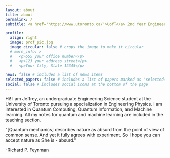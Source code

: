 ```yaml
---
layout: about
title: about
permalink: /
subtitle: <a href='https://www.utoronto.ca/'>UofT</a> 2nd Year Engineering Physics

profile:
  align: right
  image: prof_pic.jpg
  image_circular: false # crops the image to make it circular
  # more_info: >
  #   <p>555 your office number</p>
  #   <p>123 your address street</p>
  #   <p>Your City, State 12345</p>

news: false # includes a list of news items
selected_papers: false # includes a list of papers marked as "selected={true}"
social: false # includes social icons at the bottom of the page
---
```


Hi! I am Jeffrey, an undergraduate Engineering Science student at the University of Toronto pursuing a specialization in Engineering Physics. I am interested in Quantum Computing, Quantum Information, and Machine learning. All my notes for quantum and machine learning are included in the teaching section.

"[Quantum mechanics] describes nature as absurd from the point of view of common sense. And yet it fully agrees with experiment. So I hope you can accept nature as She is - absurd."

-Richard P. Feynman